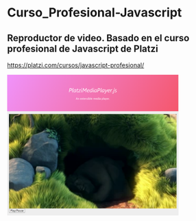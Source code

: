 # Curso_Profesional-Javascript

## Reproductor de video. Basado en el curso profesional de Javascript de Platzi
https://platzi.com/cursos/javascript-profesional/

<img src="./readme.png" alt="imagen readme" width="400px">
